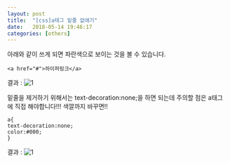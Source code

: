 ```yaml
---
layout: post
title:  "[css]a태그 밑줄 없애기"
date:   2018-05-14 19:46:17
categories: [others]
---
```

아래와 같이 쓰게 되면 파란색으로 보이는 것을 볼 수 있습니다.

`<a href="#">하이퍼링크</a>`

결과 : ![1](https://user-images.githubusercontent.com/26562553/39866761-ee9aa43e-548c-11e8-9cff-370e97da65f7.JPG)

밑줄을 제거하기 위해서는 text-decoration:none;을 하면 되는데 주의할 점은
a태그에 직접 해야합니다!!!
색깔까지 바꾸면!!

```
a{
text-decoration:none;
color:#000;
}
```
결과 : ![1](https://user-images.githubusercontent.com/26562553/39866886-6636bd3e-548d-11e8-8f88-b66538888498.JPG)
